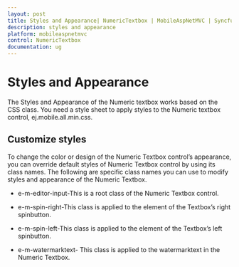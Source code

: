 ```yaml
---
layout: post
title: Styles and Appearance| NumericTextbox | MobileAspNetMVC | Syncfusion
description: styles and appearance
platform: mobileaspnetmvc
control: NumericTextbox
documentation: ug
---
```


# Styles and Appearance

The Styles and Appearance of the Numeric textbox works based on the CSS class. You need a style sheet to apply styles to the Numeric textbox control, ej.mobile.all.min.css.


## Customize styles

To change the color or design of the Numeric Textbox control’s appearance, you can override default styles of Numeric Textbox control by using its class names. The following are specific class names you can use to modify styles and appearance of the Numeric Textbox.

* e-m-editor-input-This is a root class of the  Numeric Textbox control.

* e-m-spin-right-This class is applied to the element of the Textbox’s right spinbutton.

* e-m-spin-left-This class is applied to the element of the Textbox’s left spinbutton.

* e-m-watermarktext- This class is applied to the watermarktext in the Numeric Textbox.




